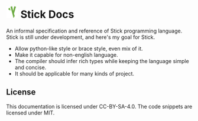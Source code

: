 # ![Stick Icon](./stick_small_icon.webp) Stick Docs

An informal specification and reference of Stick programming language. Stick is still under development, and here's my goal for Stick.

- Allow python-like style or brace style, even mix of it.
- Make it capable for non-english language.
- The compiler should infer rich types while keeping the language simple and concise.
- It should be applicable for many kinds of project.

## License

This documentation is licensed under CC-BY-SA-4.0. The code snippets are licensed under MIT.
